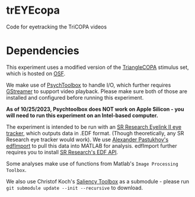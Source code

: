 # trEYEcopa
Code for eyetracking the TriCOPA videos

# Dependencies
This experiment uses a modified version of the [TriangleCOPA](https://github.com/asgordon/TriangleCOPA) stimulus set, which is hosted on [OSF](https://osf.io/z6ysr/).

We make use of [PsychToolbox](http://psychtoolbox.org/download.html) to handle I/O, 
which further requires [GStreamer](https://gstreamer.freedesktop.org/download/) to support video playback.
Please make sure both of those are installed and configured before running this experiment.


**As of 10/25/2023, Psychtoolbox does NOT work on Apple Silicon - you will need to run this experiment on an Intel-based computer.**

The experiment is intended to be run with an [SR Research Eyelink II eye tracker](https://www.sr-research.com/eyelink-ii/), which outputs data in .EDF format. (Though theoretically, any SR Research eye tracker would work).
We use [Alexander Pastukhov's edfImport](https://github.com/alexander-pastukhov/edfImport) to pull this data into MATLAB for analysis.
edfImport further requires you to install [SR Research's EDF API](https://www.sr-research.com/support/thread-13.html).

Some analyses make use of functions from Matlab's `Image Processing Toolbox`.

We also use Christof Koch's [Saliency Toolbox](https://github.com/DirkBWalther/SaliencyToolbox) as a submodule - 
please run `git submodule update --init --recursive` to download.